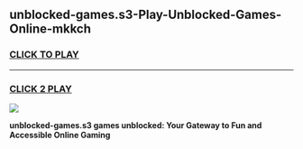 
## unblocked-games.s3-Play-Unblocked-Games-Online-mkkch
<h3>
<a href="https://premium76.site?title=unblocked-games.s3&ref=25A">CLICK TO PLAY</a></h3>
<hr>

<h3>
<a href="https://premium76.site?title=unblocked-games.s3&ref=25A">CLICK 2 PLAY</a>
  
</h3>

<a href="https://premium76.site?title=unblocked-games.s3&ref=25A"><img src="https://clearcache.store/games.png"></a>


**unblocked-games.s3 games unblocked: Your Gateway to Fun and Accessible Online Gaming**
